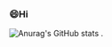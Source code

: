 ### 😄Hi
![Anurag's GitHub stats](https://github-readme-stats.vercel.app/api?username=redcoin96&show_icons=true&theme=radical)
.

